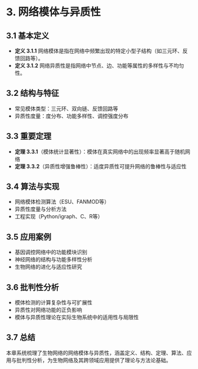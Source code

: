 # 3. 网络模体与异质性

## 3.1 基本定义

- **定义 3.1.1** 网络模体是指在网络中频繁出现的特定小型子结构（如三元环、反馈回路等）。
- **定义 3.1.2** 网络异质性是指网络中节点、边、功能等属性的多样性与不均匀性。

## 3.2 结构与特征

- 常见模体类型：三元环、双向链、反馈回路等
- 异质性度量：度分布、功能多样性、调控强度分布

## 3.3 重要定理

- **定理 3.3.1**（模体统计显著性）：模体在真实网络中的出现频率显著高于随机网络
- **定理 3.3.2**（异质性增强鲁棒性）：适度异质性可提升网络的鲁棒性与适应性

## 3.4 算法与实现

- 网络模体检测算法（ESU、FANMOD等）
- 异质性度量与分析方法
- 工程实现（Python/igraph、C、R等）

## 3.5 应用案例

- 基因调控网络中的功能模块识别
- 神经网络的结构与功能多样性分析
- 生物网络的进化与适应性研究

## 3.6 批判性分析

- 模体检测的计算复杂性与可扩展性
- 异质性对网络功能的正负影响
- 模体与异质性理论在实际生物系统中的适用性与局限性

## 3.7 总结

本章系统梳理了生物网络的网络模体与异质性，涵盖定义、结构、定理、算法、应用与批判性分析，为生物网络及其跨领域应用提供了理论与方法论基础。
